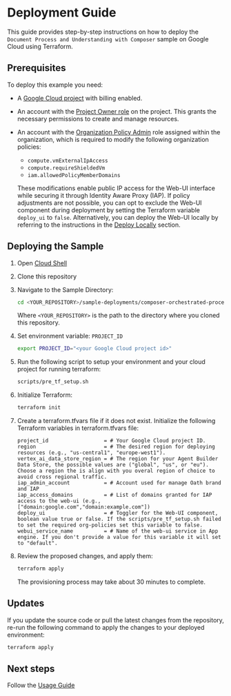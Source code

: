 # Deployment Guide
This guide provides step-by-step instructions on how to deploy the `Document Process and Understanding with Composer` sample on Google Cloud using Terraform.

## Prerequisites
To deploy this example you need:
- A [Google Cloud project](https://cloud.google.com/docs/overview#projects) with billing enabled.
- An account with the [Project Owner role](https://cloud.google.com/iam/docs/understanding-roles#resource-manager-roles) on the project. This grants the necessary permissions to create and manage resources.
- An account with the [Organization Policy Admin](https://cloud.google.com/resource-manager/docs/organization-policy/creating-managing-policies) role assigned within the organization, which is required to modify the following organization policies:
    * `compute.vmExternalIpAccess`
    * `compute.requireShieldedVm`
    * `iam.allowedPolicyMemberDomains`

    These modifications enable public IP access for the Web-UI interface while securing it through Identity Aware Proxy (IAP). If policy adjustments are not possible, you can opt to exclude the Web-UI component during deployment by setting the Terraform variable `deploy_ui` to `false`. Alternatively, you can deploy the Web-UI locally by referring to the instructions in the [Deploy Locally](../../components/webui/README.md#deploy-locally) section.

## Deploying the Sample
1. Open [Cloud Shell](https://console.cloud.google.com/cloudshell)
1. Clone this repository
1. Navigate to the Sample Directory:

    ```sh
    cd <YOUR_REPOSITORY>/sample-deployments/composer-orchestrated-process
    ```
    Where `<YOUR_REPOSITORY>` is the path to the directory where you cloned this repository.

1. Set environment variable: `PROJECT_ID`

    ```sh
    export PROJECT_ID="<your Google Cloud project id>"
    ```
1. Run the following script to setup your environment and your cloud project for running terraform:

    ```sh
    scripts/pre_tf_setup.sh
    ```
1. Initialize Terraform:

    ```sh
    terraform init
    ```
1. Create a terraform.tfvars file if it does not exist. Initialize the following Terraform variables in terraform.tfvars file:

    ```hcl
    project_id                  = # Your Google Cloud project ID.
    region                      = # The desired region for deploying resources (e.g., "us-central1", "europe-west1").
    vertex_ai_data_store_region = # The region for your Agent Builder Data Store, the possible values are ("global", "us", or "eu"). Choose a region the is align with you overal region of choice to avoid cross regional traffic.
    iap_admin_account           = # Account used for manage Oath brand and IAP
    iap_access_domains          = # List of domains granted for IAP access to the web-ui (e.g., ["domain:google.com","domain:example.com"])
    deploy_ui                   = # Toggler for the Web-UI component, boolean value true or false. If the scripts/pre_tf_setup.sh failed to set the required org-policies set this variable to false.
    webui_service_name          = # Name of the web-ui service in App engine. If you don't provide a value for this variable it will set to "default".
    ```
1. Review the proposed changes, and apply them:

    ```sh
    terraform apply
    ```
    The provisioning process may take about 30 minutes to complete.

## Updates
If you update the source code or pull the latest changes from the repository, re-run the following command to apply the changes to your deployed environment:

```sh
terraform apply
```

## Next steps
Follow the [Usage Guide](USE.md)